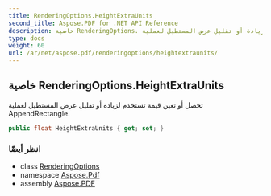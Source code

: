 ```yaml
---
title: RenderingOptions.HeightExtraUnits
second_title: Aspose.PDF for .NET API Reference
description: خاصية RenderingOptions. تحصل أو تعين قيمة تستخدم لزيادة أو تقليل عرض المستطيل لعملية AppendRectangle
type: docs
weight: 60
url: /ar/net/aspose.pdf/renderingoptions/heightextraunits/
---
```

## خاصية RenderingOptions.HeightExtraUnits

تحصل أو تعين قيمة تستخدم لزيادة أو تقليل عرض المستطيل لعملية AppendRectangle.

```csharp
public float HeightExtraUnits { get; set; }
```

### انظر أيضًا

* class [RenderingOptions](../)
* namespace [Aspose.Pdf](../../../aspose.pdf/)
* assembly [Aspose.PDF](../../../)
